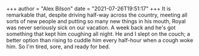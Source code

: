 +++
author = "Alex Bilson"
date = "2021-07-26T19:51:17"
+++
It is remarkable that, despite driving half-way across the country, meeting all sorts of new people and putting so many new things in his mouth, Royal was never seriously sick on our vacation. A week back and he's got something that kept him coughing all night. He and I slept on the couch; a better option than rising to cuddle him every half-hour when a cough woke him. So I'm tired, sore, and ready for bed.

